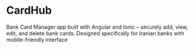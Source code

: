 # CardHub
Bank Card Manager app built with Angular and Ionic – securely add, view, edit, and delete bank cards. Designed specifically for Iranian banks with mobile-friendly interface
